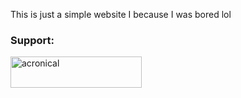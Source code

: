 This is just a simple website I because I was bored lol

<h3 align="left">Support:</h3>
<p><a href="https://ko-fi.com/acronical"> <img align="left" src="https://cdn.ko-fi.com/cdn/kofi3.png?v=3" height="50" width="210" alt="acronical" /></a></p><br><br>
